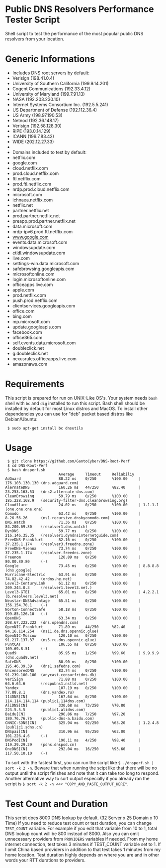# Public DNS Resolvers Performance Tester Script

Shell script to test the performance of the most popular public DNS resolvers from your location.

# Generic Informations

* Includes DNS root servers by default: 
* Verisign (198.41.0.4)
* University of Southern California (199.9.14.201)
* Cogent Communications (192.33.4.12) 
* University of Maryland (199.7.91.13)
* NASA (192.203.230.10)
* Internet Systems Consortium Inc. (192.5.5.241)
* US Department of Defense (192.112.36.4)
* US Army (198.97.190.53)
* Netnod (192.36.148.17)
* Verisign (192.58.128.30)
* RIPE (193.0.14.129)
* ICANN (199.7.83.42)
* WIDE (202.12.27.33)
* 
* Domains included to test by default:
* netflix.com
* google.com
* cloud.netflix.com
* prod.cloud.netflix.com
* ftl.netflix.com
* prod.ftl.netflix.com
* nrdp.prod.cloud.netflix.com
* microsoft.com
* ichnaea.netflix.com
* netflix.net
* partner.netflix.net
* prod.partner.netflix.net
* preapp.prod.partner.netflix.net
* data.microsoft.com
* nrdp-ipv6.prod.ftl.netflix.com
* www.google.com
* events.data.microsoft.com
* windowsupdate.com
* ctldl.windowsupdate.com
* live.com
* settings-win.data.microsoft.com
* safebrowsing.googleapis.com
* microsoftonline.com
* login.microsoftonline.com
* officeapps.live.com
* apple.com
* prod.netflix.com
* push.prod.netflix.com
* clientservices.googleapis.com
* office.com
* bing.com
* mp.microsoft.com
* update.googleapis.com
* facebook.com
* office365.com
* self.events.data.microsoft.com
* doubleclick.net
* g.doubleclick.net
* nexusrules.officeapps.live.com
* amazonaws.com

# Requirements 

This script is prepared for run on UNIX-Like OS's. Your system needs `bash` shell with `bc` and `dig` installed to run this script. Bash shell should be installed by default for most Linux distros and MacOS. To install other dependencies you can use for "deb" packet based distros like Debian/Ubuntu:

```
 $ sudo apt-get install bc dnsutils
```

# Usage

``` 
 $ git clone https://github.com/GantoCyber/DNS-Root-Perf
 $ cd DNS-Root-Perf
 $ bash dnsperf.sh
                        Average     Timeout     Reliabiliy
AdGuard                 80.22 ms    0/250       %100.00     | 176.103.130.130 (dns.adguard.com)
AlernateDNS             160.26 ms   44/250      %82.40      | 23.253.163.53   (dns2.alternate-dns.com)
CleanBrowsing           59.79 ms    0/250       %100.00     | 185.228.168.9   (security-filter-dns.cleanbrowsing.org)
Cloudflare              24.02 ms    0/250       %100.00     | 1.1.1.1         (one.one.one.one)
Comodo                  63.42 ms    0/250       %100.00     | 8.26.56.26      (ns1.recursive.dnsbycomodo.com)
DNS.Watch               71.36 ms    0/250       %100.00     | 84.200.69.80    (resolver1.dns.watch)
DynDNS                  59.77 ms    0/250       %100.00     | 216.146.35.35   (resolver1.dyndnsinternetguide.com)
FreeDNS-Frankfurt       82.16 ms    0/250       %100.00     | 37.235.1.174    (resolver3.freedns.zone)
FreeDNS-Vienna          73.74 ms    0/250       %100.00     | 37.235.1.174    (resolver.freedns.zone)
Freenom                 120.89 ms   0/250       %100.00     | 80.80.80.80     (-)
Google                  73.45 ms    0/250       %100.00     | 8.8.8.8         (dns.google)
Hurricane-Electric      63.91 ms    0/250       %100.00     | 74.82.42.42     (ordns.he.net)
Level3-CenturyLink      61.12 ms    0/250       %100.00     | 209.244.0.3     (resolver1.level3.net.)
Level3-GTEI             65.01 ms    0/250       %100.00     | 4.2.2.1         (b.resolvers.level3.net)
Neustar-DNSAdvantage    65.51 ms    0/250       %100.00     | 156.154.70.1    (-)
Norton-ConnectSafe      58.18 ms    0/250       %100.00     | 199.85.126.10   (-)
OpenDNS                 63.34 ms    0/250       %100.00     | 208.67.222.222  (dns.opendns.com)
OpenNIC-Frankfurt       71.89 ms    44/250      %82.40      | 94.16.114.254   (ns11.de.dns.opennic.glue)
OpenNIC-Moscow          120.10 ms   0/250       %100.00     | 91.217.137.37   (ns5.ru.dns.opennic.glue)
PuntCAT                 106.55 ms   0/250       %100.00     | 109.69.8.51     (-)
Quad9                   85.95 ms    1/250       %99.60      | 9.9.9.9         (dns.quad9.net)
SafeDNS                 80.90 ms    0/250       %100.00     | 195.46.39.39    (dns1.safedns.com)
UncensoredDNS           83.74 ms    0/250       %100.00     | 91.239.100.100  (anycast.censurfridns.dk)
VeriSign                71.88 ms    0/250       %100.00     | 64.6.64.6       (recpubns1.nstld.net)
Yandex                  107.19 ms   0/250       %100.00     | 77.88.8.1       (dns.yandex.ru)
114DNS[CN]              167.64 ms   0/250       %100.00     | 114.114.114.114 (public1.114dns.com)
AliDNS[CN]              330.68 ms   73/250      %70.80      | 223.5.5.5       (public1.alidns.com)
Baidu[CN]               296.86 ms   7/250       %97.20      | 180.76.76.76    (public-dns-a.baidu.com)
CNNIC-SDNS[CN]          325.94 ms   92/250      %63.20      | 1.2.4.8         (public1.sdns.cn)
DNSpai[CN]              310.96 ms   95/250      %62.00      | 101.226.4.6     (-)
DNSPod[CN]              190.11 ms   4/250       %98.40      | 119.29.29.29    (pdns.dnspod.cn)
OneDNS[CN]              292.04 ms   16/250      %93.60      | 117.50.10.10    (-)
```

To sort with the fastest first, you can run the script like `$ ./dnsperf.sh | sort -k 2 -n`. Beware that when running the scipt like that there will be no output until the script finishes and note that it can take too long to respond. Another alternative way to sort output especially if you already ran the script is  `$ sort -k 2 -n <<< "COPY_AND_PASTE_OUTPUT_HERE"`.

# Test Count and Duration

This script does 8000 DNS lookup by default. (32 Server x 25 Domain x 10 Time) If you need to reduce test count or test duration, you can change `TEST_COUNT` variable. For example if you edit that variable from 10 to 1, total DNS lookup count will be 800 instead of 8000. Also you can omit unnecessary providers from `PROVIDERS` variables if needed. From my home internet connection, test takes 3 minutes if TEST_COUNT variable set to 1. If I omit China based providers in addition to that test takes 1 minutes from my home location. Test duration highly depends on where you are and in other words your RTT durations to providers.

